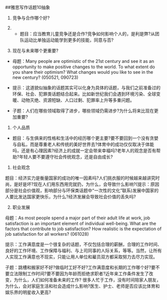 \#\#雅思写作话题10抽象

1. 竞争与合作哪个好?

1. * 题目：应当教育儿童竞争还是合作?竞争如何影响个人的，是利是弊?从团队运动比单独运动能学到更多的技能，同意与否?

2. 现在与未来哪个更重要?

  * 母题：Many people are optimistic of the 21st century and see it as an opportunity to make positive changes to the world. To what extent do you share their optimism? What changes would you like to see in the new century? \(050521, 090723\)

  * 提示：这道貌似抽象的话题其实可以化身为具体的话题，与我们之前准备过的环保、社会、犯罪类话题结合起来。比如新世纪我们会遇到环境污染、全球变暖、动物灭绝、资源短缺、人口过剩、犯罪率上升等多重问题。

  * 子题：人们在哪些领域取得了进步，哪些领域仍需进步?为什么将来比现在更加重要?



1. 个人品质

  * 题目：与生俱来的性格和生活中的经历哪个更主要?要不要回到一个没有贪婪与自私，而是尊重老人和传统的美好世界去?体育中的成功仅仅取决于体能吗，还是有心理因素?经济上的成就一定会带来幸福吗?老年人的观念是否有帮助?年轻人要不要遵守社会传统观念，还是自由成长?


1. 社会观念

  题目：经济实力是衡量国家的成功的唯一因素吗?人们挑衣服的时候越来越讲究时尚，是好是坏?现在人们用东西用完就扔，为什么，会导致什么影响?\(提示：原因部分是社会价值观，影响部分与环保类话题中“一次性的文化”联系\)发展中国家的人要比发达国家更快乐，为什么?经济发展会导致社会价值的丢失吗?

2. 职业发展

  母题：As most people spend a major part of their adult life at work, job satisfaction is an important element of individual well-being. What are the factors that contribute to job satisfaction? How realistic is the expectation of job satisfaction for all workers? \(061028\)

  提示：工作满意度是一个很复杂的话题，不仅包括合理的薪酬，合理的工作时间、良好的工作环境、工作保障与福利、与上司同事的人际关系，等等。当然，让所有人实现工作满意也不现实，只能让用人单位和雇员双方都采取努力去尽力实现。

  子题：跳槽和搬家好不好?做临时工好不好?工作满意度和长期的工作哪个好?要不要立法限制工作时间?要不要因为年龄而拒绝求职者?近年来工作条件发生了改变，为什么，人们如何准备未来的工作? 很多人忙于工作，没有时间陪家人朋友，为什么，会对家庭生活和社会造成什么影响?医生、护士、老师是否应该比体育和娱乐界的明星收入更高?


